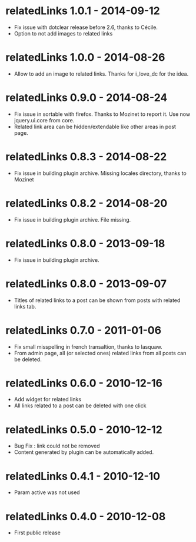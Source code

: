 relatedLinks 1.0.1 - 2014-09-12
================================
* Fix issue with dotclear release before 2.6, thanks to Cécile.
* Option to not add images to related links

relatedLinks 1.0.0 - 2014-08-26
================================
* Allow to add an image to related links. Thanks for i_love_dc for the idea.

relatedLinks 0.9.0 - 2014-08-24
================================
* Fix issue in sortable with firefox. Thanks to Mozinet to report it. Use now jquery.ui.core from core.
* Related link area can be hidden/extendable like other areas in post page.

relatedLinks 0.8.3 - 2014-08-22
================================
* Fix issue in building plugin archive. Missing locales directory, thanks to Mozinet

relatedLinks 0.8.2 - 2014-08-20
================================
* Fix issue in building plugin archive. File missing.

relatedLinks 0.8.0 - 2013-09-18
================================
* Fix issue in building plugin archive.

relatedLinks 0.8.0 - 2013-09-07
================================
* Titles of related links to a post can be shown from posts with related links tab.

relatedLinks 0.7.0 - 2011-01-06
================================
* Fix small misspelling in french transaltion, thanks to lasquaw.
* From admin page, all (or selected ones) related links from all posts can be deleted.

relatedLinks 0.6.0 - 2010-12-16
================================
* Add widget for related links
* All links related to a post can be deleted with one click

relatedLinks 0.5.0 - 2010-12-12
================================
* Bug Fix : link could not be removed
* Content generated by plugin can be automatically added.

relatedLinks 0.4.1 - 2010-12-10
================================
* Param active was not used

relatedLinks 0.4.0 - 2010-12-08
================================
* First public release
